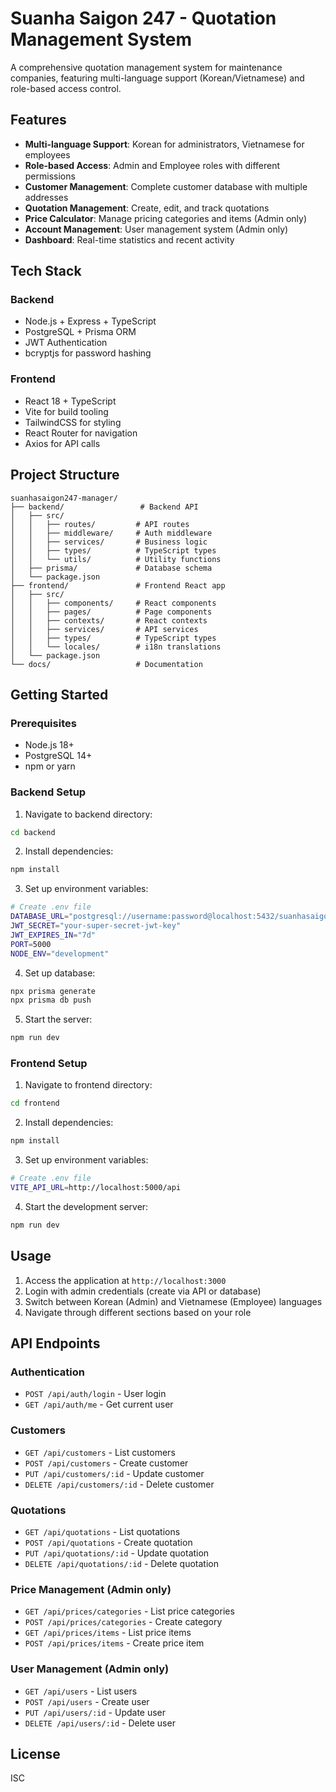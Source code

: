 # Suanha Saigon 247 - Quotation Management System

A comprehensive quotation management system for maintenance companies, featuring multi-language support (Korean/Vietnamese) and role-based access control.

## Features

- **Multi-language Support**: Korean for administrators, Vietnamese for employees
- **Role-based Access**: Admin and Employee roles with different permissions
- **Customer Management**: Complete customer database with multiple addresses
- **Quotation Management**: Create, edit, and track quotations
- **Price Calculator**: Manage pricing categories and items (Admin only)
- **Account Management**: User management system (Admin only)
- **Dashboard**: Real-time statistics and recent activity

## Tech Stack

### Backend
- Node.js + Express + TypeScript
- PostgreSQL + Prisma ORM
- JWT Authentication
- bcryptjs for password hashing

### Frontend
- React 18 + TypeScript
- Vite for build tooling
- TailwindCSS for styling
- React Router for navigation
- Axios for API calls

## Project Structure

```
suanhasaigon247-manager/
├── backend/                 # Backend API
│   ├── src/
│   │   ├── routes/         # API routes
│   │   ├── middleware/     # Auth middleware
│   │   ├── services/       # Business logic
│   │   ├── types/          # TypeScript types
│   │   └── utils/          # Utility functions
│   ├── prisma/             # Database schema
│   └── package.json
├── frontend/               # Frontend React app
│   ├── src/
│   │   ├── components/     # React components
│   │   ├── pages/          # Page components
│   │   ├── contexts/       # React contexts
│   │   ├── services/       # API services
│   │   ├── types/          # TypeScript types
│   │   └── locales/        # i18n translations
│   └── package.json
└── docs/                   # Documentation
```

## Getting Started

### Prerequisites
- Node.js 18+
- PostgreSQL 14+
- npm or yarn

### Backend Setup

1. Navigate to backend directory:
```bash
cd backend
```

2. Install dependencies:
```bash
npm install
```

3. Set up environment variables:
```bash
# Create .env file
DATABASE_URL="postgresql://username:password@localhost:5432/suanhasaigon247?schema=public"
JWT_SECRET="your-super-secret-jwt-key"
JWT_EXPIRES_IN="7d"
PORT=5000
NODE_ENV="development"
```

4. Set up database:
```bash
npx prisma generate
npx prisma db push
```

5. Start the server:
```bash
npm run dev
```

### Frontend Setup

1. Navigate to frontend directory:
```bash
cd frontend
```

2. Install dependencies:
```bash
npm install
```

3. Set up environment variables:
```bash
# Create .env file
VITE_API_URL=http://localhost:5000/api
```

4. Start the development server:
```bash
npm run dev
```

## Usage

1. Access the application at `http://localhost:3000`
2. Login with admin credentials (create via API or database)
3. Switch between Korean (Admin) and Vietnamese (Employee) languages
4. Navigate through different sections based on your role

## API Endpoints

### Authentication
- `POST /api/auth/login` - User login
- `GET /api/auth/me` - Get current user

### Customers
- `GET /api/customers` - List customers
- `POST /api/customers` - Create customer
- `PUT /api/customers/:id` - Update customer
- `DELETE /api/customers/:id` - Delete customer

### Quotations
- `GET /api/quotations` - List quotations
- `POST /api/quotations` - Create quotation
- `PUT /api/quotations/:id` - Update quotation
- `DELETE /api/quotations/:id` - Delete quotation

### Price Management (Admin only)
- `GET /api/prices/categories` - List price categories
- `POST /api/prices/categories` - Create category
- `GET /api/prices/items` - List price items
- `POST /api/prices/items` - Create price item

### User Management (Admin only)
- `GET /api/users` - List users
- `POST /api/users` - Create user
- `PUT /api/users/:id` - Update user
- `DELETE /api/users/:id` - Delete user

## License

ISC
